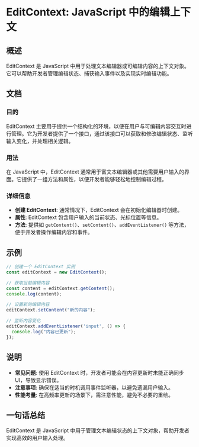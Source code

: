 <!--
Meta Description: # EditContext: JavaScript 中的编辑上下文 ## 概述 EditContext 是 JavaScript 中用于处理文本编辑器或可编辑内容的上下文对象。它可以帮助开发者管理编辑状态、捕获输入事件以及实现实时编辑功能。 ## 文档 ### 目的 EditContext 主要用于...
Meta Keywords: editcontext, javascript, getcontent, setcontent, addeventlistener
-->

# EditContext: JavaScript 中的编辑上下文

## 概述
EditContext 是 JavaScript 中用于处理文本编辑器或可编辑内容的上下文对象。它可以帮助开发者管理编辑状态、捕获输入事件以及实现实时编辑功能。

## 文档
### 目的
EditContext 主要用于提供一个结构化的环境，以便在用户与可编辑内容交互时进行管理。它为开发者提供了一个接口，通过该接口可以获取和修改编辑状态、监听输入变化，并处理相关逻辑。

### 用法
在 JavaScript 中，EditContext 通常用于富文本编辑器或其他需要用户输入的界面。它提供了一组方法和属性，以便开发者能够轻松地控制编辑过程。

### 详细信息
- **创建 EditContext**: 通常情况下，EditContext 会在初始化编辑器时创建。
- **属性**: EditContext 包含用户输入的当前状态、光标位置等信息。
- **方法**: 提供如 `getContent()`、`setContent()`、`addEventListener()` 等方法，便于开发者操作编辑内容和事件。

## 示例
```javascript
// 创建一个 EditContext 实例
const editContext = new EditContext();

// 获取当前编辑内容
const content = editContext.getContent();
console.log(content);

// 设置新的编辑内容
editContext.setContent("新的内容");

// 监听内容变化
editContext.addEventListener('input', () => {
  console.log("内容已更新");
});
```

## 说明
- **常见问题**: 使用 EditContext 时，开发者可能会在内容更新时未能正确同步 UI，导致显示错误。
- **注意事项**: 确保在适当的时机调用事件监听器，以避免遗漏用户输入。
- **性能考量**: 在高频率更新的场景下，需注意性能，避免不必要的重绘。

## 一句话总结
EditContext 是 JavaScript 中用于管理文本编辑状态的上下文对象，帮助开发者实现高效的用户输入处理。